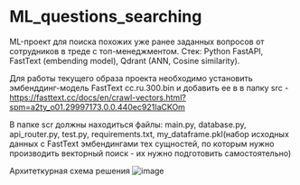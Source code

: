 # ML_questions_searching
ML-проект для поиска похожих уже ранее заданных вопросов от сотрудников в треде с топ-менеджментом. Стек: Python FastAPI, FastText (embending model), Qdrant (ANN, Сosine similarity).

Для работы текущего образа проекта необходимо установить эмбенддинг-модель FastText cc.ru.300.bin и добавить ее в в папку src - https://fasttext.cc/docs/en/crawl-vectors.html?spm=a2ty_o01.29997173.0.0.440ec921IaCKOm

В папке scr должны находиться файлы: main.py, database.py, api_router.py, test.py, requirements.txt, my_dataframe.pkl(набор исходных данных с FastText эмбендингами тех сущностей, по которым нужно производить векторный поиск - их нужно подготовить самостоятельно)

Архитеткурная схема решения
![image](https://github.com/user-attachments/assets/878a04fc-ba8f-4f69-8b7a-8a512e51ccd4)
